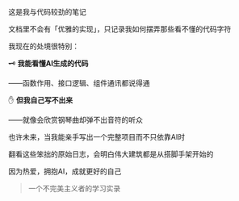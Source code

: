 这是我与代码较劲的笔记

文档里不会有「优雅的实现」，只记录我如何摆弄那些看不懂的代码字符

我现在的处境很特别：

 🗝️ **我能看懂AI生成的代码**

 ——函数作用、接口逻辑、组件通讯都说得通
 
 ✋ **但我自己写不出来**
 
 ——就像会欣赏钢琴曲却弹不出音符的听众

也许未来，当我能亲手写出一个完整项目而不只依靠AI时

翻看这些笨拙的原始日志，会明白伟大建筑都是从搭脚手架开始的

因为热爱，拥抱AI，成就更好的自己

> 一个不完美主义者的学习实录
